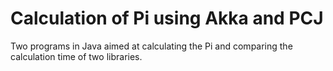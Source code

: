 # Calculation of Pi using Akka and PCJ

Two programs in Java aimed at calculating the Pi and comparing the calculation time of two libraries.
